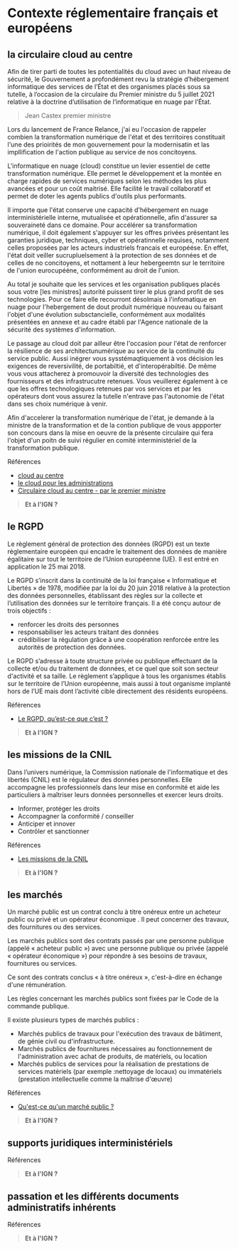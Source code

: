 # Contexte réglementaire français et européens

## la circulaire cloud au centre

Afin de tirer parti de toutes les potentialités du cloud avec un haut niveau de sécurité, le Gouvernement a profondément revu la stratégie d’hébergement informatique des services de l’État et des organismes placés sous sa tutelle, à l’occasion de la circulaire du Premier ministre du 5 juillet 2021 relative à la doctrine d’utilisation de l’informatique en nuage par l’État.

> Jean Castex premier ministre

Lors du lancement de France Relance, j'ai eu l'occasion de rappeler combien la transformation numérique de l'état et des territoires constituait l'une des prioirités de mon gouvernement pour la modernisatin et las impllification de l'action publique au service de nos concitoyens.

L'informatique en nuage (cloud) constitue un levier essentiel de cette transformation numérique. Elle permet le développement et la montée en charge rapides de services numériques selon les méthodes les plus avancées et pour un coût maitrisé. Elle facilité le travail collaboratif et permet de doter les agents publics d'outils plus performants.

Il importe que l'état conserve une capacité d'hébergement en nuage interministérielle interne, mutualisée et opérationnelle, afin d'assurer sa souveraineté dans ce domaine. Pour accélérer sa transformation numérique, il doit également s'appuyer sur les offres privées présentant les garanties juridique, techniques, cyber et opératinnelle requises, notamment celles proposées par les acteurs industriels francais et européése. En effet, l'état doit veiller sucrupluelsement à la protection de ses données et de celles de no concitoyens, et nottament à leur hebergeemtn sur le territoire de l'union eurocupééne, conformément au droit de l'union.

Au total je souhaite que les services et les organisation publiques placés sous votre [les ministres] autorité puissent tirer le plus grand profit de ses technologies. Pour ce faire elle recourront désolmais à l'infomatique en nuage pour l'hebergement de dout produit numérique nouveau ou faisant l'objet d'une évolution subsctancielle, conformément aux modalités présentées en annexe et au cadre établi par l'Agence nationale de la sécurité des systèmes d'information.

Le passage au cloud doit par ailleur être l'occasion pour l'état de renforcer la résilience de ses architectunumérique au service de la continuité du service public. Aussi inégrer vous sysstémaqtiquement à vos décision les exigences de reversivilité, de portabiltié, et d'interopérabiltié. De même vous vous attacherez à promouvoir la diversité des technologies des fournisseurs et des infrastrucutre retenues. Vous veuillerez également à ce que les offres technologiques retenues par vos services et par les opérateurs dont vous assurez la tutelle n'entrave pas l'autonomie de l'état dans ses choix numérique à venir.

Afin d'accelerer la transformation numérique de l'état, je demande à la ministre de la transformation et de la contion publique de vous appporter son concours dans la mise en oeuvre de la présente circulaire qui fera l'objet d'un poitn de suivi régulier en comité interministériel de la transformation publique.

Références

- [cloud au centre](https://www.numerique.gouv.fr/espace-presse/letat-precise-la-mise-en-oeuvre-de-la-doctrine-cloud-au-centre/)
- [le cloud pour les administrations](https://www.numerique.gouv.fr/services/cloud/faq/)
- [Circulaire cloud au centre - par le premier ministre](https://www.transformation.gouv.fr/files/ressource/Circulaire-n6282-SG-5072021-doctrine_utilisation-informatique-en-nuage-Etat.pdf)

> **Et à l'IGN ?**

## le RGPD

Le règlement général de protection des données (RGPD) est un texte réglementaire européen qui encadre le traitement des données de manière égalitaire sur tout le territoire de l’Union européenne (UE). Il est entré en application le 25 mai 2018.

Le RGPD s’inscrit dans la continuité de la loi française « Informatique et Libertés » de 1978, modifiée par la loi du 20 juin 2018 relative à la protection des données personnelles, établissant des règles sur la collecte et l’utilisation des données sur le territoire français. Il a été conçu autour de trois objectifs :

- renforcer les droits des personnes
- responsabiliser les acteurs traitant des données
- crédibiliser la régulation grâce à une coopération renforcée entre les autorités de protection des données.

Le RGPD s’adresse à toute structure privée ou publique effectuant de la collecte et/ou du traitement de données, et ce quel que soit son secteur d'activité et sa taille. Le règlement s’applique à tous les organismes établis sur le territoire de l’Union européenne, mais aussi à tout organisme implanté hors de l’UE mais dont l’activité cible directement des résidents européens.

Références

- [Le RGPD, qu’est-ce que c’est ?](https://www.economie.gouv.fr/entreprises/reglement-general-protection-donnees-rgpd#Definition_RGPD)

> **Et à l'IGN ?**

## les missions de la CNIL

Dans l’univers numérique, la Commission nationale de l'informatique et des libertés (CNIL) est le régulateur des données personnelles. Elle accompagne les professionnels dans leur mise en conformité et aide les particuliers à maîtriser leurs données personnelles et exercer leurs droits.

- Informer, protéger les droits
- Accompagner la conformité / conseiller
- Anticiper et innover
- Contrôler et sanctionner

Références

- [Les missions de la CNIL](https://www.cnil.fr/fr/la-cnil/les-missions-de-la-cnil)

> **Et à l'IGN ?**

## les marchés

Un marché public est un contrat conclu à titre onéreux entre un acheteur public ou privé et un opérateur économique . Il peut concerner des travaux, des fournitures ou des services.

Les marchés publics sont des contrats passés par une personne publique (appelé « acheteur public ») avec une personne publique ou privée (appelé « opérateur économique ») pour répondre à ses besoins de travaux, fournitures ou services.

Ce sont des contrats conclus « à titre onéreux », c'est-à-dire en échange d'une rémunération.

Les règles concernant les marchés publics sont fixées par le Code de la commande publique.

Il existe plusieurs types de marchés publics :

- Marchés publics de travaux pour l'exécution des travaux de bâtiment, de génie civil ou d'infrastructure.
- Marchés publics de fournitures nécessaires au fonctionnement de l'administration avec achat de produits, de matériels, ou location
- Marchés publics de services pour la réalisation de prestations de services matériels (par exemple :nettoyage de locaux) ou immatériels (prestation intellectuelle comme la maîtrise d'œuvre)

Références

- [Qu'est-ce qu'un marché public ?](https://entreprendre.service-public.fr/vosdroits/F33466)

> **Et à l'IGN ?**

## supports juridiques interministériels

Références

> **Et à l'IGN ?**

## passation et les différents documents administratifs inhérents

Références

> **Et à l'IGN ?**
